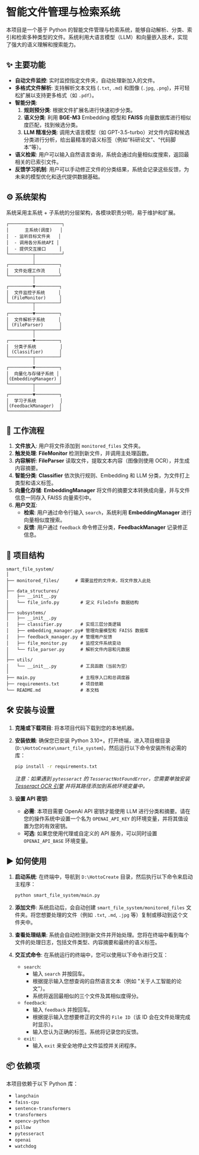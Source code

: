 # 智能文件管理与检索系统

本项目是一个基于 Python 的智能文件管理与检索系统，能够自动解析、分类、索引和检索多种类型的文件。系统利用大语言模型（LLM）和向量嵌入技术，实现了强大的语义理解和搜索能力。

## ✨ 主要功能

- **自动文件监控**: 实时监控指定文件夹，自动处理新加入的文件。
- **多格式文件解析**: 支持解析文本文档 (`.txt`, `.md`) 和图像 (`.jpg`, `.png`)，并可轻松扩展以支持更多格式（如 `.pdf`）。
- **智能分类**:
    1.  **规则预分类**: 根据文件扩展名进行快速初步分类。
    2.  **语义分类**: 利用 **BGE-M3** Embedding 模型和 **FAISS** 向量数据库进行相似度匹配，找到候选分类。
    3.  **LLM 精准分类**: 调用大语言模型（如 GPT-3.5-turbo）对文件内容和候选分类进行分析，给出最精准的语义标签（例如“科研论文”、“代码脚本”等）。
- **语义检索**: 用户可以输入自然语言查询，系统会通过向量相似度搜索，返回最相关的已索引文件。
- **反馈学习机制**: 用户可以手动修正文件的分类结果，系统会记录这些反馈，为未来的模型优化和迭代提供数据基础。

## ⚙️ 系统架构

系统采用主系统 + 子系统的分层架构，各模块职责分明，易于维护和扩展。

```
┌────────────────────┐
│      主系统(调度)   │
│  - 监听目标文件夹   │
│  - 调用各分系统API │
│  - 提供交互接口     │
└─────────┬──────────┘
          │
┌─────────┴─────────┐
│  文件处理工作流     │
└─────────┬─────────┘
          │
┌─────────▼─────────┐
│  文件监控子系统     │
│ (FileMonitor)     │
└─────────┬─────────┘
          │
┌─────────▼─────────┐
│  文件解析子系统     │
│ (FileParser)      │
└─────────┬─────────┘
          │
┌─────────▼─────────┐
│  分类子系统         │
│ (Classifier)      │
└─────────┬─────────┘
          │
┌─────────▼─────────┐
│  向量化与存储子系统 │
│(EmbeddingManager) │
└─────────┬─────────┘
          │
┌─────────▼─────────┐
│  学习子系统         │
│(FeedbackManager)  │
└───────────────────┘
```

## 🚀 工作流程

1.  **文件放入**: 用户将文件添加到 `monitored_files` 文件夹。
2.  **触发处理**: **FileMonitor** 检测到新文件，并调用主处理函数。
3.  **内容解析**: **FileParser** 读取文件，提取文本内容（图像则使用 OCR），并生成内容摘要。
4.  **智能分类**: **Classifier** 依次执行规则、Embedding 和 LLM 分类，为文件打上类型和语义标签。
5.  **向量化存储**: **EmbeddingManager** 将文件的摘要文本转换成向量，并与文件信息一同存入 FAISS 向量索引中。
6.  **用户交互**:
    -   **检索**: 用户通过命令行输入 `search`，系统利用 **EmbeddingManager** 进行向量相似度搜索。
    -   **反馈**: 用户通过 `feedback` 命令修正分类，**FeedbackManager** 记录修正信息。

## 📂 项目结构

```
smart_file_system/
│
├── monitored_files/      # 需要监控的文件夹，将文件放入此处
│
├── data_structures/
│   ├── __init__.py
│   └── file_info.py        # 定义 FileInfo 数据结构
│
├── subsystems/
│   ├── __init__.py
│   ├── classifier.py       # 实现三层分类逻辑
│   ├── embedding_manager.py# 管理向量模型和 FAISS 数据库
│   ├── feedback_manager.py # 管理用户反馈
│   ├── file_monitor.py     # 监控文件系统变动
│   └── file_parser.py      # 解析文件内容和元数据
│
├── utils/
│   └── __init__.py         # 工具函数（当前为空）
│
├── main.py                 # 主程序入口和总调度器
├── requirements.txt        # 项目依赖
└── README.md               # 本文档
```

## 🛠️ 安装与设置

1.  **克隆或下载项目**: 将本项目代码下载到您的本地机器。

2.  **安装依赖**: 确保您已安装 Python 3.10+。打开终端，进入项目根目录 (`D:\HottoCreate\smart_file_system`)，然后运行以下命令安装所有必需的库：
    ```bash
    pip install -r requirements.txt
    ```
    *注意：如果遇到 `pytesseract` 的 `TesseractNotFoundError`，您需要单独安装 [Tesseract OCR 引擎](https://github.com/tesseract-ocr/tesseract) 并将其路径添加到系统环境变量中。*

3.  **设置 API 密钥**:
    -   **必需**: 本项目需要 OpenAI API 密钥才能使用 LLM 进行分类和摘要。请在您的操作系统中设置一个名为 `OPENAI_API_KEY` 的环境变量，并将其值设置为您的有效密钥。
    -   **可选**: 如果您使用代理或自定义的 API 服务，可以同时设置 `OPENAI_API_BASE` 环境变量。

## ▶️ 如何使用

1.  **启动系统**: 在终端中，导航到 `D:\HottoCreate` 目录，然后执行以下命令来启动主程序：
    ```bash
    python smart_file_system/main.py
    ```

2.  **添加文件**: 系统启动后，会自动创建 `smart_file_system/monitored_files` 文件夹。将您想要处理的文件（例如 `.txt`, `.md`, `.jpg` 等）复制或移动到这个文件夹中。

3.  **查看处理结果**: 系统会自动检测到新文件并开始处理。您将在终端中看到每个文件的处理日志，包括文件类型、内容摘要和最终的语义标签。

4.  **交互式命令**: 在系统运行的终端中，您可以使用以下命令进行交互：
    -   `search`:
        -   输入 `search` 并按回车。
        -   根据提示输入您想查询的自然语言文本（例如 "关于人工智能的论文"）。
        -   系统将返回最相似的三个文件及其相似度得分。
    -   `feedback`:
        -   输入 `feedback` 并按回车。
        -   根据提示输入您想要修正的文件的 `File ID`（该 ID 会在文件处理完成时显示）。
        -   输入您认为正确的标签。系统将记录您的反馈。
    -   `exit`:
        -   输入 `exit` 来安全地停止文件监控并关闭程序。

## 📦 依赖项

本项目依赖于以下 Python 库：

- `langchain`
- `faiss-cpu`
- `sentence-transformers`
- `transformers`
- `opencv-python`
- `pillow`
- `pytesseract`
- `openai`
- `watchdog`
